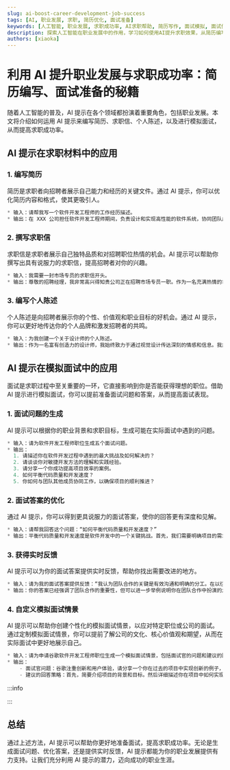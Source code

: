 ```yaml
---
slug: ai-boost-career-development-job-success
tags: [AI, 职业发展, 求职, 简历优化, 面试准备]
keywords: [人工智能, 职业发展, 求职成功率, AI求职帮助, 简历写作, 面试模拟, 面试优化]
description: 探索人工智能在职业发展中的作用，学习如何使用AI提升求职效果，从简历编写、求职信撰写、个人陈述编写到模拟面试，全面提高你的求职成功率。
authors: [xiaoka]
---
```


# 利用 AI 提升职业发展与求职成功率：简历编写、面试准备的秘籍

随着人工智能的普及，AI 提示在各个领域都扮演着重要角色，包括职业发展。本文将介绍如何运用 AI 提示来编写简历、求职信、个人陈述，以及进行模拟面试，从而提高求职成功率。

## AI 提示在求职材料中的应用

### 1. 编写简历

简历是求职者向招聘者展示自己能力和经历的关键文件。通过 AI 提示，你可以优化简历内容和格式，使其更吸引人。

```js
* 输入：请帮我写一个软件开发工程师的工作经历描述。
* 输出：在 XXX 公司担任软件开发工程师期间，负责设计和实现高性能的软件系统，协同团队成员完成多个项目。熟练掌握 Java、Python 和 C++ 等编程语言，具备优秀的问题解决能力和团队协作精神。曾为公司节省成本并提高效率，获得优秀员工奖。
```

<!--truncate-->

### 2. 撰写求职信

求职信是求职者展示自己独特品质和对招聘职位热情的机会。AI 提示可以帮助你撰写出具有说服力的求职信，提高招聘者对你的兴趣。

```js
* 输入：我需要一封市场专员的求职信开头。
* 输出：尊敬的招聘经理，我非常高兴得知贵公司正在招聘市场专员一职。作为一名充满热情的市场营销专业人士，我对贵公司的业务和成功历程一直保持关注。我相信我的市场营销经验和创新思维能为贵公司带来更多成功。
```

### 3. 编写个人陈述

个人陈述是向招聘者展示你的个性、价值观和职业目标的好机会。通过 AI 提示，你可以更好地传达你的个人品牌和激发招聘者的共鸣。

```js
* 输入：为我创建一个关于设计师的个人陈述。
* 输出：作为一名富有创造力的设计师，我始终致力于通过视觉设计传达深刻的情感和信息。我热爱挑战，善于倾听客户的需求，运用我的专业知识和审美意识为他们提供满意的解决方案。在追求卓越的设计过程中，我不断学习新技能和理念，以确保我在不断变化的设计领域保持竞争力。我的目标是通过创新和卓越的设计，为客户创造真正的价值，助力他们的成功。
```

## AI 提示在模拟面试中的应用

面试是求职过程中至关重要的一环，它直接影响到你是否能获得理想的职位。借助 AI 提示进行模拟面试，你可以提前准备面试问题和答案，从而提高面试表现。

### 1. 面试问题的生成

AI 提示可以根据你的职业背景和求职目标，生成可能在实际面试中遇到的问题。

```js
* 输入：请为软件开发工程师职位生成五个面试问题。
* 输出：
  1. 请描述你在软件开发过程中遇到的最大挑战及如何解决的？
  2. 请谈谈你对敏捷开发方法的理解和实践经验。
  3. 请分享一个你成功提高项目效率的案例。
  4. 如何平衡代码质量和开发速度？
  5. 你如何与团队其他成员协同工作，以确保项目的顺利推进？
```

### 2. 面试答案的优化

通过 AI 提示，你可以得到更具说服力的面试答案，使你的回答更有深度和见解。

```js
* 输入：请帮我回答这个问题：“如何平衡代码质量和开发速度？”
* 输出：平衡代码质量和开发速度是软件开发中的一个关键挑战。首先，我们需要明确项目的需求和期望，以便在质量和速度之间做出明智的决策。其次，采用合适的开发方法和工具，如敏捷开发、持续集成和自动化测试，可以提高开发效率，同时确保代码质量。此外，团队成员之间的良好沟通和协作也是保证项目进度和质量的重要因素。最后，定期对代码进行审查和重构，有助于发现并修复潜在的问题，从而维护代码质量。
```

### 3. 获得实时反馈

AI 提示可以为你的面试答案提供实时反馈，帮助你找出需要改进的地方。

```js
* 输入：请为我的面试答案提供反馈：“我认为团队合作的关键是有效沟通和明确的分工。在以往的项目中，我通过参加会议和积极与团队成员交流，确保我们的目标和任务保持一致。这样可以确保团队高效运转。”
* 输出：你的答案已经强调了团队合作的重要性，但可以进一步举例说明你在团队合作中扮演的角色和取得的成果。例如，你可以分享一个你在团队项目中成功解决问题或提高效率的案例，展示你在团队中的贡献和领导力。
```

### 4. 自定义模拟面试情景

AI 提示可以帮助你创建个性化的模拟面试情景，以应对特定职位或公司的面试。通过定制模拟面试情景，你可以提前了解公司的文化、核心价值观和期望，从而在实际面试中更好地展示自己。

```js
* 输入：请为申请谷歌软件开发工程师职位生成一个模拟面试情景，包括面试官的问题和建议的回答策略。
* 输出：
    - 面试官问题：谷歌注重创新和用户体验，请分享一个你在过去的项目中实现创新的例子，以及如何关注用户体验的。
    - 建议的回答策略：首先，简要介绍项目的背景和目标。然后详细描述你在项目中如何实现创新，例如采用了新的技术、方法或设计理念。接着，强调你如何关注用户体验，例如通过用户调查、数据分析和迭代优化。最后，总结你的创新成果及对用户体验的积极影响，展示你的成就和与谷歌价值观的契合度。
```

:::info

<!-- [模拟对话-面试 提示词](../4-prompt-engineering/3-simulated-dialogue-interview.md) -->

:::

## 总结

通过上述方法，AI 提示可以帮助你更好地准备面试，提高求职成功率。无论是生成面试问题、优化答案，还是提供实时反馈，AI 提示都能为你的职业发展提供有力支持。让我们充分利用 AI 提示的潜力，迈向成功的职业生涯。
